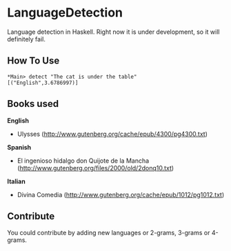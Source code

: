 LanguageDetection
=================

Language detection in Haskell. Right now it is under development, so it will definitely fail.


How To Use
----------

    *Main> detect "The cat is under the table"
    [("English",3.6786997)]

Books used
----------
**English**
* Ulysses (http://www.gutenberg.org/cache/epub/4300/pg4300.txt)

**Spanish**
* El ingenioso hidalgo don Quijote de la Mancha (http://www.gutenberg.org/files/2000/old/2donq10.txt)

**Italian**
* Divina Comedia (http://www.gutenberg.org/cache/epub/1012/pg1012.txt)

Contribute
----------
You could contribute by adding new languages or 2-grams, 3-grams or 4-grams.
